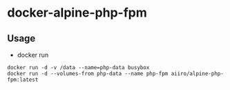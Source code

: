 # docker-alpine-php-fpm

## Usage
- docker run
```
docker run -d -v /data --name=php-data busybox
docker run -d --volumes-from php-data --name php-fpm aiiro/alpine-php-fpm:latest
```


